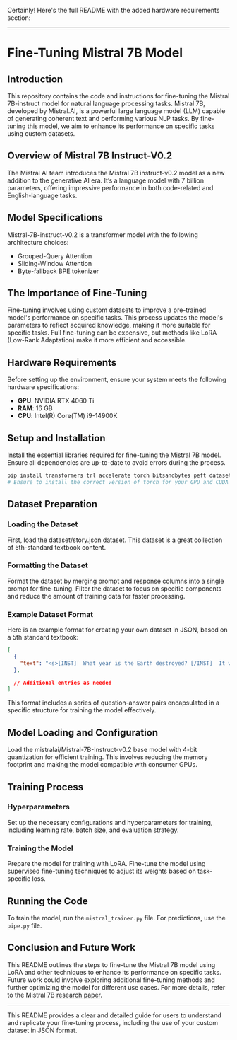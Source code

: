 Certainly! Here's the full README with the added hardware requirements section:

---

# Fine-Tuning Mistral 7B Model

## Introduction

This repository contains the code and instructions for fine-tuning the Mistral 7B-instruct model for natural language processing tasks. Mistral 7B, developed by Mistral.AI, is a powerful large language model (LLM) capable of generating coherent text and performing various NLP tasks. By fine-tuning this model, we aim to enhance its performance on specific tasks using custom datasets.

## Overview of Mistral 7B Instruct-V0.2

The Mistral AI team introduces the Mistral 7B instruct-v0.2 model as a new addition to the generative AI era. It’s a language model with 7 billion parameters, offering impressive performance in both code-related and English-language tasks.

## Model Specifications

Mistral-7B-instruct-v0.2 is a transformer model with the following architecture choices:
- Grouped-Query Attention
- Sliding-Window Attention
- Byte-fallback BPE tokenizer

## The Importance of Fine-Tuning

Fine-tuning involves using custom datasets to improve a pre-trained model's performance on specific tasks. This process updates the model's parameters to reflect acquired knowledge, making it more suitable for specific tasks. Full fine-tuning can be expensive, but methods like LoRA (Low-Rank Adaptation) make it more efficient and accessible.

## Hardware Requirements

Before setting up the environment, ensure your system meets the following hardware specifications:

- **GPU**: NVIDIA RTX 4060 Ti
- **RAM**: 16 GB
- **CPU**: Intel(R) Core(TM) i9-14900K
## Setup and Installation

Install the essential libraries required for fine-tuning the Mistral 7B model. Ensure all dependencies are up-to-date to avoid errors during the process.

```bash
pip install transformers trl accelerate torch bitsandbytes peft datasets
# Ensure to install the correct version of torch for your GPU and CUDA version
```

## Dataset Preparation

### Loading the Dataset

First, load the dataset/story.json dataset. This dataset is a great collection of 5th-standard textbook content.

### Formatting the Dataset

Format the dataset by merging prompt and response columns into a single prompt for fine-tuning. Filter the dataset to focus on specific components and reduce the amount of training data for faster processing.

### Example Dataset Format

Here is an example format for creating your own dataset in JSON, based on a 5th standard textbook:

```json
[
  {
    "text": "<s>[INST]  What year is the Earth destroyed? [/INST]  It was the year 2068, humans had destroyed the Earth, and started colonising the red planet Mars. </s>"
  },

  // Additional entries as needed
]
```

This format includes a series of question-answer pairs encapsulated in a specific structure for training the model effectively.

## Model Loading and Configuration

Load the mistralai/Mistral-7B-Instruct-v0.2 base model with 4-bit quantization for efficient training. This involves reducing the memory footprint and making the model compatible with consumer GPUs.

## Training Process

### Hyperparameters

Set up the necessary configurations and hyperparameters for training, including learning rate, batch size, and evaluation strategy.

### Training the Model

Prepare the model for training with LoRA. Fine-tune the model using supervised fine-tuning techniques to adjust its weights based on task-specific loss.

## Running the Code

To train the model, run the `mistral_trainer.py` file. For predictions, use the `pipe.py` file.

## Conclusion and Future Work

This README outlines the steps to fine-tune the Mistral 7B model using LoRA and other techniques to enhance its performance on specific tasks. Future work could involve exploring additional fine-tuning methods and further optimizing the model for different use cases. For more details, refer to the Mistral 7B [research paper](https://arxiv.org/pdf/2310.06825.pdf).

---

This README provides a clear and detailed guide for users to understand and replicate your fine-tuning process, including the use of your custom dataset in JSON format.
